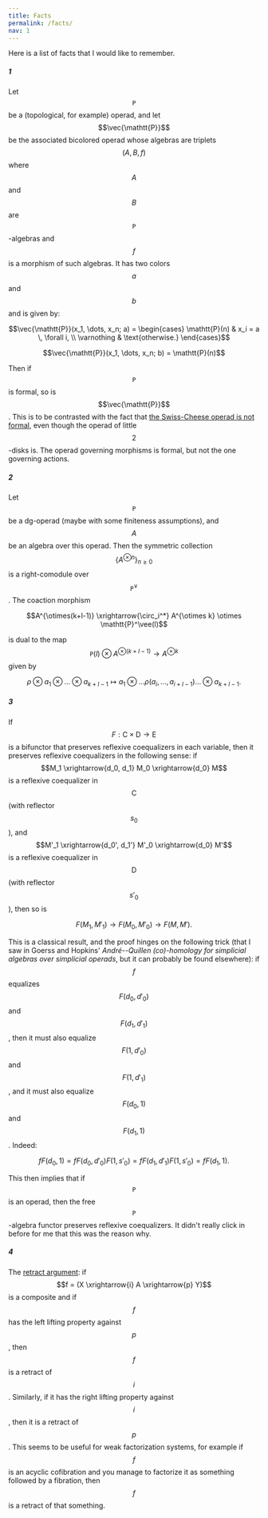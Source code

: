 ```yaml
---
title: Facts
permalink: /facts/
nav: 1
---
```


Here is a list of facts that I would like to remember.

##### 1

Let $$\mathtt{P}$$ be a (topological, for example) operad, and let $$\vec{\mathtt{P}}$$ be the associated bicolored operad whose algebras are triplets $$(A,B,f)$$ where $$A$$ and $$B$$ are $$\mathtt{P}$$-algebras and $$f$$ is a morphism of such algebras. It has two colors $$a$$ and $$b$$ and is given by:

$$\vec{\mathtt{P}}(x_1, \dots, x_n; a) = \begin{cases} \mathtt{P}(n) & x_i = a \, \forall i, \\ \varnothing & \text{otherwise.} \end{cases}$$

$$\vec{\mathtt{P}}(x_1, \dots, x_n; b) = \mathtt{P}(n)$$


Then if $$\mathtt{P}$$ is formal, so is $$\vec{\mathtt{P}}$$. This is to be contrasted with the fact that [the Swiss-Cheese operad is not formal](http://arxiv.org/abs/1404.2484), even though the operad of little $$2$$-disks is. The operad governing morphisms is formal, but not the one governing actions.

##### 2

Let $$\mathtt{P}$$ be a dg-operad (maybe with some finiteness assumptions), and $$A$$ be an algebra over this operad. Then the symmetric collection $$\{ A^{\otimes n} \}_{n \ge 0}$$ is a right-comodule over $$\mathtt{P}^\vee$$. The coaction morphism

$$A^{\otimes(k+l-1)} \xrightarrow{\circ_i^*} A^{\otimes k} \otimes \mathtt{P}^\vee(l)$$

is dual to the map $$\mathtt{P}(l) \otimes A^{\otimes(k+l-1)} \to A^{\otimes k}$$ given by

$$\rho \otimes a_1 \otimes \dots \otimes a_{k+l-1} \mapsto a_1 \otimes \dots \rho(a_i, \dots, a_{i+l-1}) \dots \otimes a_{k+l-1}.$$

##### 3

If $$F : \mathsf{C} \times \mathsf{D} \to \mathsf{E}$$ is a bifunctor that preserves reflexive coequalizers in each variable, then it preserves reflexive coequalizers in the following sense: if $$M_1 \xrightarrow{d_0, d_1} M_0 \xrightarrow{d_0} M$$ is a reflexive coequalizer in $$\mathsf{C}$$ (with reflector $$s_0$$), and $$M'_1 \xrightarrow{d_0', d_1'} M'_0 \xrightarrow{d_0} M'$$ is a reflexive coequalizer in $$\mathsf{D}$$ (with reflector $$s'_0$$), then so is

$$F(M_1, M'_1) \rightarrow F(M_0, M'_0) \to F(M, M').$$

This is a classical result, and the proof hinges on the following trick (that I saw in Goerss and Hopkins' *André--Quillen (co)-homology for simplicial algebras over simplicial operads*, but it can probably be found elsewhere): if $$f$$ equalizes $$F(d_0, d'_0)$$ and $$F(d_1, d'_1)$$, then it must also equalize $$F(1, d'_0)$$ and $$F(1, d'_1)$$, and it must also equalize $$F(d_0, 1)$$ and $$F(d_1, 1)$$. Indeed:

$$f F(d_0, 1) = f F(d_0, d'_0) F(1, s'_0) = f F(d_1, d'_1) F(1, s'_0) = f F(d_1, 1).$$

This then implies that if $$\mathtt{P}$$ is an operad, then the free $$\mathtt{P}$$-algebra functor preserves reflexive coequalizers. It didn't really click in before for me that this was the reason why.

##### 4

The [retract argument](https://ncatlab.org/nlab/show/retract+argument): if $$f = (X \xrightarrow{i} A \xrightarrow{p} Y)$$ is a composite and if $$f$$ has the left lifting property against $$p$$, then $$f$$ is a retract of $$i$$. Similarly, if it has the right lifting property against $$i$$, then it is a retract of $$p$$. This seems to be useful for weak factorization systems, for example if $$f$$ is an acyclic cofibration and you manage to factorize it as something followed by a fibration, then $$f$$ is a retract of that something.

